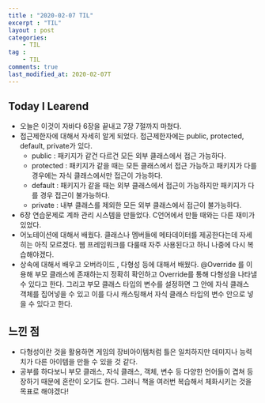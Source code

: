 ```yaml
---
title : "2020-02-07 TIL"
excerpt : "TIL"
layout : post
categories:
    - TIL
tag :
    - TIL
comments: true
last_modified_at: 2020-02-07T
---
```





## Today I Learend  

* 오늘은 이것이 자바다 6장을 끝내고 7장 7절까지 마쳤다.
* 접근제한자에 대해서 자세히 알게 되었다. 접근제한자에는 public, protected, default, private가 있다.
    * public : 패키지가 같건 다르건 모든 외부 클래스에서 접근 가능하다.
    * protected : 패키지가 같을 때는 모든 클래스에서 접근 가능하고 패키지가 다를 경우에는 자식 클래스에서만 접근이 가능하다.
    * default : 패키지가 같을 때는 외부 클래스에서 접근이 가능하지만 패키지가 다를 경우 접근이 불가능하다.
    * private : 내부 클래스를 제외한 모든 외부 클래스에서 접근이 불가능하다.
* 6장 연습문제로 계좌 관리 시스템을 만들었다. C언어에서 만들 때와는 다른 재미가 있었다.
* 어노테이션에 대해서 배웠다. 클래스나 멤버들에 메타데이터를 제공한다는데 자세히는 아직 모르겠다. 웹 프레임워크를 다룰때 자주 사용된다고 하니 나중에 다시 복습해야겠다.
* 상속에 대해서 배우고 오버라이드 , 다형성 등에 대해서 배웠다. @Override 를 이용해 부모 클래스에 존재하는지 정확히 확인하고 Override를 통해 다형성을 나타낼 수 있다고 한다. 그리고 부모 클래스 타입의 변수를 설정하면 그 안에 자식 클래스 객체를 집어넣을 수 있고 이를 다시 캐스팅해서 자식 클래스 타입의 변수 안으로 넣을 수 있다고 한다.


## 느낀 점
 * 다형성이란 것을 활용하면 게임의 장비아이템처럼 틀은 일치하지만 데미지나 능력치가 다른 아이템을 만들 수 있을 것 같다.
 * 공부를 하다보니 부모 클래스, 자식 클래스, 객체, 변수 등 다양한 언어들이 겹쳐 등장하기 때문에 혼란이 오기도 한다. 그러니 책을 여러번 복습해서 체화시키는 것을 목표로 해야겠다!